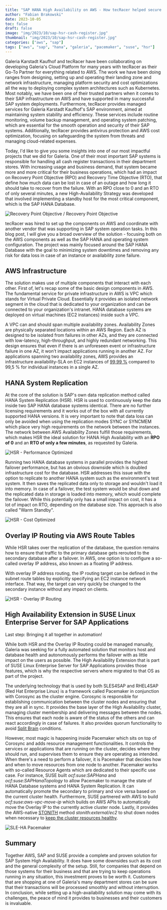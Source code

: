 ```yaml
---
title: "SAP HANA High Availability on AWS - How tecRacer helped secure cash register operations for Germany's leading department store chain"
author: "Fabian Brakowski"
date: 2023-10-05
toc: false
draft: false
image: "img/2023/10/sap-hsr-cash-register.jpg"
thumbnail: "img/2023/10/sap-hsr-cash-register.jpg"
categories: ["aws", "sap"]
tags: ["aws", "sap", "hana", "galeria", "pacemaker", "suse", "hsr"]
---
```


Galeria Karstadt Kaufhof and tecRacer have been collaborating on developing Galeria's Cloud Platform for many years with tecRacer as their Go-To Partner for everything related to AWS. The work we have been doing ranges from designing, setting up and operating their landing zone and network infrastructure, managing platform security and cost optimizations all the way to deploying complex system architectures such as Kubernetes. Most notably, we have been one of their trusted partners when it comes to their SAP infrastructure on AWS and have supported in many successful SAP system deployments. Furthermore, tecRacer provides managed services for Galeria Karstadt Kaufhof's SAP environment, aimed at maintaining system stability and efficiency. These services include routine monitoring, volume backup management, and operating system patching, which are essential for the smooth operation and security of their SAP systems. Additionally, tecRacer provides antivirus protection and AWS cost optimization, focusing on safeguarding the system from threats and managing cloud-related expenses.

Today, I'd like to give you some insights into one of our most impactful projects that we did for Galeria. One of their most important SAP systems is responsible for handling all cash register transactions in their department stores. With increasing usage and business demand, that system became more and more critical for their business operations, which had an impact on Recovery Point Objective (RPO) and Recovery Time Objective (RTO), that define how much data can be lost in case of an outage and how long it should take to recover from the failure. With an RPO close to 0 and an RTO of only several minutes, a new High-Availability Strategy was developed that involved implementing a standby host for the most critical component, which is the SAP HANA Database. 

<!-- Image of RPO/RTO from confluence -->
![Recovery Point Objective / Recovery Point Objective](/img/2023/10/sap-hsr-rpo-rto.png)

tecRacer was hired to set up the components on AWS and coordinate with another vendor that was supporting in SAP system operation tasks. In this blog post, I will give you a broad overview of the solution - focusing both on the AWS components as well as the SAP HANA and operating system configuration. The project was mainly focused around the SAP HANA Database with the goal to minimizing system downtimes and removing any risk for data loss in case of an instance or availability zone failure.

## AWS Infrastructure

The solution makes use of multiple components that interact with each other. First of, let's recap some of the basic design components in AWS. The fundamental service for private infrastructure in AWS is VPC which stands for Virtual Private Cloud. Essentially it provides an isolated network segment in the cloud that is dedicated to your organization and can be connected to your organization's intranet. HANA database systems are deployed on virtual machines (EC2 instances) inside such a VPC.

A VPC can and should span multiple availability zones. Availability Zones are physically separated locations within an AWS Region. Each AZ is designed to be isolated from failures in other AZs, and they are connected with low-latency, high-throughput, and highly redundant networking. This design ensures that even if there is an unforeseen event or infrastructure failure in one AZ, it won’t impact applications running in another AZ. For applications spanning two availability zones, AWS provides an infrastructure availability-SLA on EC2 instances of [99,99 %](https://aws.amazon.com/compute/sla/) compared to 99,5 % for individual instances in a single AZ. 

## HANA System Replication

At the core of the solution is SAP's own data replication method called HANA System Replication (HSR). HSR is used to continuously keep the data inside two SAP HANA database systems identical. There are no further licensing requirements and it works out of the box with all currently supported HANA versions. It is very important to note that data loss can only be avoided when using the replication modes SYNC or SYNCMEM which place very high requirements on the network between the instances. The network between AWS Availability Zones fulfill those requirements, which makes HSR the ideal solution for HANA High Availability with an **RPO of 0** and an **RTO of only a few minutes**, as requested by Galeria.

![HSR - Performance Optimized](/img/2023/10/sap-hsr-perf-opt.png)

Running two HANA database systems in parallel provides the highest failover performance, but has an obvious downside which is doubled infrastructure cost for the database. HSR addresses this issue with the option to replicate to another HANA system such as the environment's test system. It then saves the replicated data only to storage and wouldn't load it into memory. In case of a failover, the test system would be shut down and the replicated data in storage is loaded into memory, which would complete the failover. While this potentially only has a small impact on cost, it has a lot of impact on RTO, depending on the database size. This approach is also called "Warm Standby".

![HSR - Cost Optimized](/img/2023/10/sap-hsr-cost-opt.png)

## Overlay IP Routing via AWS Route Tables

While HSR takes over the replication of the database, the question remains how to ensure that traffic to the primary database gets rerouted to the secondary database after a failover. In AWS, one option is to configure a so-called overlay IP address, also known as a floating IP address.

With overlay IP address routing, the IP routing target can be defined in the subnet route tables by explicitly specifying an EC2 instance network interface. That way, the target can very quickly be changed to the secondary instance without any impact on clients.

![HSR - Overlay IP Routing](/img/2023/10/sap-hsr-overlay-routing.png)

## High Availability Extension in SUSE Linux Enterprise Server for SAP Applications

Last step: Bringing it all together in automation!

While both HSR and the Overlay IP Routing could be managed manually, Galeria was seeking for a fully automated solution that monitors host and database health and autonomously performs the failover with as little impact on the users as possible. The High Availability Extension that is part of SUSE Linux Enterprise Server for SAP Applications provides those features, which is why the respective servers where migrated to that OS as part of the project.

The underlying technology that is used by both SLES4SAP and RHEL4SAP (Red Hat Enterprise Linux) is a framework called Pacemaker in conjunction with Corosync as the cluster engine. Corosync is responsible for establishing communication between the cluster nodes and ensuring that they are all in sync. It provides the base layer of the High Availability cluster, managing cluster membership and delivering messages between the nodes. This ensures that each node is aware of the status of the others and can react accordingly in case of failures. It also provides quorum functionality to avoid [Split Brain](https://en.wikipedia.org/wiki/Split-brain_(computing)) conditions.

However, most magic is happening inside Pacemaker which sits on top of Corosync and adds resource management functionalities. It controls the services or applications that are running on the cluster, decides where they should run, and supervises them to ensure they are operating as intended. When there's a need to perform a failover, it is Pacemaker that decides how and when to move resources from one node to another. Pacemaker works with so-called Resource Agents which are dedicated to their specific use case. For instance, SUSE built *ocf:suse:SAPHana* and *ocf:suse:SAPHanaTopology* to allow Pacemaker to manage the state of HANA Database systems and HANA System Replication. It can automatically promote the secondary to primary and vice versa based on the current cluster health. Furthermore, SUSE partnered with AWS to build *ocf:suse:aws-vpc-move-ip* which builds on AWS APIs to automatically move the Overlay IP to the currently active cluster node. Lastly, it provides the AWS-native [STONITH](https://en.wikipedia.org/wiki/STONITH) method *stonith:external/ec2* to shut down nodes when necessary to [keep the cluster resources healthy](https://en.wikipedia.org/wiki/Fencing_(computing)).
 

![SLE-HA Pacemaker](/img/2023/10/sap-hsr-pacemaker.png)

## Summary

Together AWS, SAP and SUSE provide a complete and proven solution for SAP System High Availability. It does have some downsides such as its cost and the general complexity of the setup. Still, for companies that depend on those systems for their business and that are trying to keep operations running in any situation, this investment proves to be worth it. Customers that are shopping at one of Galeria's many department stores can be sure that their transactions will be processed smoothly and without interruption. In conclusion, while setting up a high-availability solution may come with its challenges, the peace of mind it provides to businesses and their customers is invaluable.